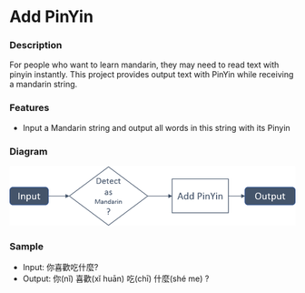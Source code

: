 # Add PinYin
### Description
For people who want to learn mandarin, they may need to read text with pinyin instantly. This project provides output text with PinYin while receiving a mandarin string.

### Features
- Input a Mandarin string and output all words in this string with its Pinyin

### Diagram
![Alt text](images/diagram_pinyin.png?raw=true)

### Sample
- Input: 你喜歡吃什麼?
- Output:  你(nǐ) 喜歡(xǐ huān) 吃(chī) 什麼(shé me) ?
